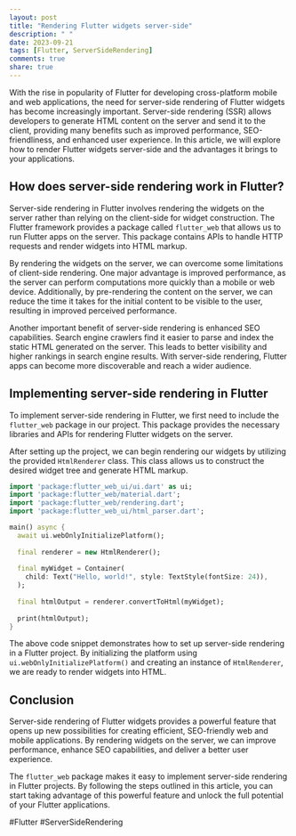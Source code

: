 ```yaml
---
layout: post
title: "Rendering Flutter widgets server-side"
description: " "
date: 2023-09-21
tags: [Flutter, ServerSideRendering]
comments: true
share: true
---
```


With the rise in popularity of Flutter for developing cross-platform mobile and web applications, the need for server-side rendering of Flutter widgets has become increasingly important. Server-side rendering (SSR) allows developers to generate HTML content on the server and send it to the client, providing many benefits such as improved performance, SEO-friendliness, and enhanced user experience. In this article, we will explore how to render Flutter widgets server-side and the advantages it brings to your applications.

## How does server-side rendering work in Flutter?

Server-side rendering in Flutter involves rendering the widgets on the server rather than relying on the client-side for widget construction. The Flutter framework provides a package called `flutter_web` that allows us to run Flutter apps on the server. This package contains APIs to handle HTTP requests and render widgets into HTML markup.

By rendering the widgets on the server, we can overcome some limitations of client-side rendering. One major advantage is improved performance, as the server can perform computations more quickly than a mobile or web device. Additionally, by pre-rendering the content on the server, we can reduce the time it takes for the initial content to be visible to the user, resulting in improved perceived performance.

Another important benefit of server-side rendering is enhanced SEO capabilities. Search engine crawlers find it easier to parse and index the static HTML generated on the server. This leads to better visibility and higher rankings in search engine results. With server-side rendering, Flutter apps can become more discoverable and reach a wider audience.

## Implementing server-side rendering in Flutter

To implement server-side rendering in Flutter, we first need to include the `flutter_web` package in our project. This package provides the necessary libraries and APIs for rendering Flutter widgets on the server.

After setting up the project, we can begin rendering our widgets by utilizing the provided `HtmlRenderer` class. This class allows us to construct the desired widget tree and generate HTML markup. 

```dart
import 'package:flutter_web_ui/ui.dart' as ui;
import 'package:flutter_web/material.dart';
import 'package:flutter_web/rendering.dart';
import 'package:flutter_web_ui/html_parser.dart';

main() async {
  await ui.webOnlyInitializePlatform();
  
  final renderer = new HtmlRenderer();
  
  final myWidget = Container(
    child: Text("Hello, world!", style: TextStyle(fontSize: 24)),
  );
  
  final htmlOutput = renderer.convertToHtml(myWidget);
  
  print(htmlOutput);
}
```
The above code snippet demonstrates how to set up server-side rendering in a Flutter project. By initializing the platform using `ui.webOnlyInitializePlatform()` and creating an instance of `HtmlRenderer`, we are ready to render widgets into HTML.

## Conclusion

Server-side rendering of Flutter widgets provides a powerful feature that opens up new possibilities for creating efficient, SEO-friendly web and mobile applications. By rendering widgets on the server, we can improve performance, enhance SEO capabilities, and deliver a better user experience.

The `flutter_web` package makes it easy to implement server-side rendering in Flutter projects. By following the steps outlined in this article, you can start taking advantage of this powerful feature and unlock the full potential of your Flutter applications.

#Flutter #ServerSideRendering
